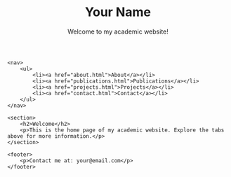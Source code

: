 <!-- index.html -->
<!DOCTYPE html>
<html lang="en">
<head>
    <meta charset="UTF-8">
    <meta name="viewport" content="width=device-width, initial-scale=1.0">
    <link rel="stylesheet" href="style.css">
    <title>Your Name - Academic Website</title>
</head>
<body>
    <header>
        <h1>Your Name</h1>
        <p>Welcome to my academic website!</p>
    </header>

    <nav>
        <ul>
            <li><a href="about.html">About</a></li>
            <li><a href="publications.html">Publications</a></li>
            <li><a href="projects.html">Projects</a></li>
            <li><a href="contact.html">Contact</a></li>
        </ul>
    </nav>

    <section>
        <h2>Welcome</h2>
        <p>This is the home page of my academic website. Explore the tabs above for more information.</p>
    </section>

    <footer>
        <p>Contact me at: your@email.com</p>
    </footer>
</body>
</html>
